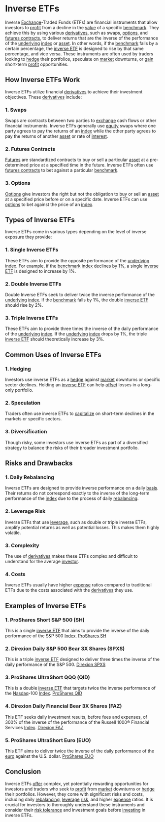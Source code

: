 # Inverse ETFs

Inverse [Exchange](../e/exchange.md)-Traded Funds (ETFs) are financial instruments that allow investors to [profit](../p/profit.md) from a decline in the [value](../v/value.md) of a specific [benchmark](../b/benchmark.md). They achieve this by using various [derivatives](../d/derivatives.md), such as swaps, [options](../o/options.md), and [futures contracts](../f/futures_contracts.md), to deliver returns that are the inverse of the performance of the [underlying](../u/underlying.md) [index](../i/index.md) or [asset](../a/asset.md). In other words, if the [benchmark](../b/benchmark.md) falls by a certain percentage, the [inverse ETF](../i/inverse_etf.md) is designed to rise by that same percentage, and vice versa. These instruments are often used by traders looking to [hedge](../h/hedge.md) their portfolios, speculate on [market](../m/market.md) downturns, or [gain](../g/gain.md) short-term [profit](../p/profit.md) opportunities.

## How Inverse ETFs Work

Inverse ETFs utilize financial [derivatives](../d/derivatives.md) to achieve their investment objectives. These [derivatives](../d/derivatives.md) include:

### 1. Swaps
Swaps are contracts between two parties to [exchange](../e/exchange.md) cash flows or other financial instruments. Inverse ETFs generally use [equity](../e/equity.md) swaps where one party agrees to pay the returns of an [index](../i/index.md) while the other party agrees to pay the returns of another [asset](../a/asset.md) or rate of [interest](../i/interest.md).

### 2. Futures Contracts
[Futures](../f/futures.md) are standardized contracts to buy or sell a particular [asset](../a/asset.md) at a pre-determined price at a specified time in the future. Inverse ETFs often use [futures contracts](../f/futures_contracts.md) to bet against a particular [benchmark](../b/benchmark.md).

### 3. Options
[Options](../o/options.md) give investors the right but not the obligation to buy or sell an [asset](../a/asset.md) at a specified price before or on a specific date. Inverse ETFs can use [options](../o/options.md) to bet against the price of an [index](../i/index.md).

## Types of Inverse ETFs

Inverse ETFs come in various types depending on the level of inverse exposure they provide:

### 1. Single Inverse ETFs
These ETFs aim to provide the opposite performance of the [underlying](../u/underlying.md) [index](../i/index.md). For example, if the [benchmark](../b/benchmark.md) [index](../i/index.md) declines by 1%, a single [inverse ETF](../i/inverse_etf.md) is designed to increase by 1%.

### 2. Double Inverse ETFs
Double Inverse ETFs seek to deliver twice the inverse performance of the [underlying](../u/underlying.md) [index](../i/index.md). If the [benchmark](../b/benchmark.md) falls by 1%, the double [inverse ETF](../i/inverse_etf.md) should rise by 2%.

### 3. Triple Inverse ETFs
These ETFs aim to provide three times the inverse of the daily performance of the [underlying](../u/underlying.md) [index](../i/index.md). If the [underlying](../u/underlying.md) [index](../i/index.md) drops by 1%, the triple [inverse ETF](../i/inverse_etf.md) should theoretically increase by 3%.

## Common Uses of Inverse ETFs

### 1. Hedging
Investors use inverse ETFs as a [hedge](../h/hedge.md) against [market](../m/market.md) downturns or specific sector declines. Holding an [inverse ETF](../i/inverse_etf.md) can help [offset](../o/offset.md) losses in a long-only portfolio.

### 2. Speculation
Traders often use inverse ETFs to [capitalize](../c/capitalize.md) on short-term declines in the markets or specific sectors. 

### 3. Diversification
Though risky, some investors use inverse ETFs as part of a diversified strategy to balance the risks of their broader investment portfolio.

## Risks and Drawbacks

### 1. Daily Rebalancing 
Inverse ETFs are designed to provide inverse performance on a daily [basis](../b/basis.md). Their returns do not correspond exactly to the inverse of the long-term performance of the [index](../i/index.md) due to the process of daily [rebalancing](../r/rebalancing.md).

### 2. Leverage Risk
Inverse ETFs that use [leverage](../l/leverage.md), such as double or triple inverse ETFs, amplify potential returns as well as potential losses. This makes them highly volatile.

### 3. Complexity
The use of [derivatives](../d/derivatives.md) makes these ETFs complex and difficult to understand for the average [investor](../i/investor.md). 

### 4. Costs
Inverse ETFs usually have higher [expense](../e/expense.md) ratios compared to traditional ETFs due to the costs associated with the [derivatives](../d/derivatives.md) they use.

## Examples of Inverse ETFs

### 1. ProShares Short S&P 500 (SH)
This is a single [inverse ETF](../i/inverse_etf.md) that aims to provide the inverse of the daily performance of the S&P 500 [Index](../i/index.md).
[ProShares SH](https://www.proshares.com/funds/sh.html)

### 2. Direxion Daily S&P 500 Bear 3X Shares (SPXS)
This is a triple [inverse ETF](../i/inverse_etf.md) designed to deliver three times the inverse of the daily performance of the S&P 500.
[Direxion SPXS](https://www.direxion.com/product/daily-sp-500-bear-3x-shares)

### 3. ProShares UltraShort QQQ (QID)
This is a double [inverse ETF](../i/inverse_etf.md) that targets twice the inverse performance of the [Nasdaq](../n/nasdaq.md)-100 [Index](../i/index.md).
[ProShares QID](https://www.proshares.com/funds/qid.html)

### 4. Direxion Daily Financial Bear 3X Shares (FAZ)
This ETF seeks daily investment results, before fees and expenses, of 300% of the inverse of the performance of the Russell 1000® Financial Services [Index](../i/index.md).
[Direxion FAZ](https://www.direxion.com/product/daily-financial-bear-3x-etf)

### 5. ProShares UltraShort Euro (EUO)
This ETF aims to deliver twice the inverse of the daily performance of the [euro](../e/euro.md) against the U.S. dollar.
[ProShares EUO](https://www.proshares.com/funds/euo.html)

## Conclusion

Inverse ETFs [offer](../o/offer.md) complex, yet potentially rewarding opportunities for investors and traders who seek to [profit](../p/profit.md) from [market](../m/market.md) downturns or [hedge](../h/hedge.md) their portfolios. However, they come with significant risks and costs, including daily [rebalancing](../r/rebalancing.md), [leverage](../l/leverage.md) [risk](../r/risk.md), and higher [expense](../e/expense.md) ratios. It is crucial for investors to thoroughly understand these instruments and consider their [risk tolerance](../r/risk_tolerance.md) and investment goals before [investing](../i/investing.md) in inverse ETFs.
